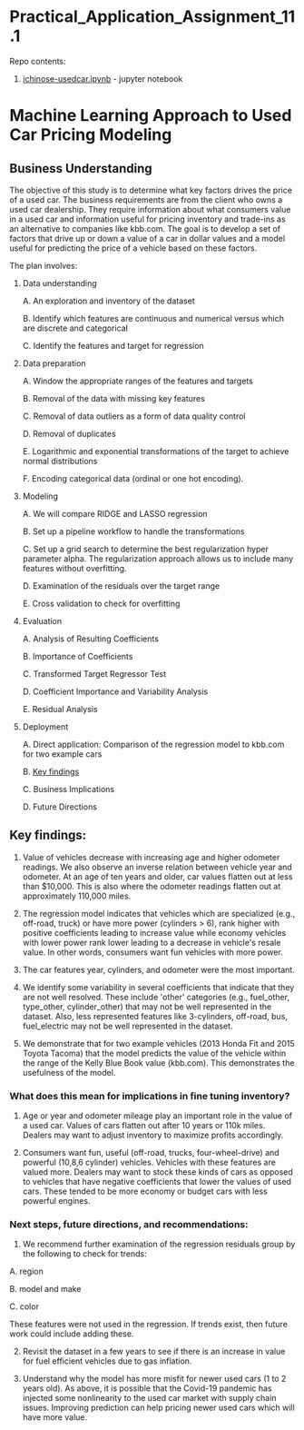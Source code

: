 # Practical_Application_Assignment_11.1

Repo contents:
1. [ichinose-usedcar.ipynb](ichinose-usedcar.ipynb) - jupyter notebook

# Machine Learning Approach to Used Car Pricing Modeling

## Business Understanding

The objective of this study is to determine what key factors drives the price of a used car. The business requirements are from the client who owns a used car dealership. They require information about what consumers value in a used car and information useful for pricing inventory and trade-ins as an alternative to companies like kbb.com. The goal is to develop a set of factors that drive up or down a value of a car in dollar values and a model useful for predicting the price of a vehicle based on these factors.

The plan involves:

1. Data understanding

    A. An exploration and inventory of the dataset 

    B. Identify which features are continuous and numerical versus which are discrete and categorical

    C. Identify the features and target for regression

2. Data preparation

    A. Window the appropriate ranges of the features and targets

    B. Removal of the data with missing key features

    C. Removal of data outliers as a form of data quality control 

    D. Removal of duplicates 

    E. Logarithmic and exponential transformations of the target to achieve normal distributions

    F. Encoding categorical data (ordinal or one hot encoding).

3. Modeling

    A. We will compare RIDGE and LASSO regression

    B. Set up a pipeline workflow to handle the transformations

    C. Set up a grid search to determine the best regularization hyper parameter alpha. The regularization approach allows us to include many features without overfitting.

    D. Examination of the residuals over the target range

    E. Cross validation to check for overfitting

4. Evaluation

    A. Analysis of Resulting Coefficients

    B. Importance of Coefficients

    C. Transformed Target Regressor Test

    D. Coefficient Importance and Variability Analysis

    E. Residual Analysis

5. Deployment

    A. Direct application: Comparison of the regression model to kbb.com for two example cars 

    B. <a href="ichinose-usedcar.ipynb#keyfindings">Key findings</a>

    C. Business Implications

    D. Future Directions

## Key findings:

1. Value of vehicles decrease with increasing age and higher odometer readings. We also observe an inverse relation between vehicle year and odometer. At an age of ten years and older, car values flatten out at less than $10,000. This is also where the odometer readings flatten out at approximately 110,000 miles.

2. The regression model indicates that vehicles which are specialized (e.g., off-road, truck) or have more power (cylinders > 6), rank higher with positive coefficients leading to increase value while economy vehicles with lower power rank lower leading to a decrease in vehicle's resale value. In other words, consumers want fun vehicles with more power. 

3. The car features year, cylinders, and odometer were the most important.

4. We identify some variability in several coefficients that indicate that they are not well resolved. These include 'other' categories (e.g., fuel_other, type_other, cylinder_other) that may not be well represented in the dataset. Also, less represented features like 3-cylinders, off-road, bus, fuel_electric may not be well represented in the dataset.

5. We demonstrate that for two example vehicles (2013 Honda Fit and 2015 Toyota Tacoma) that the model predicts the value of the vehicle within the range of the Kelly Blue Book value (kbb.com). This demonstrates the usefulness of the model.

### What does this mean for implications in fine tuning inventory?

1. Age or year and odometer mileage play an important role in the value of a used car. Values of cars flatten out after 10 years or 110k miles. Dealers may want to adjust inventory to maximize profits accordingly.

2. Consumers want fun, useful (off-road, trucks, four-wheel-drive) and powerful (10,8,6 cylinder) vehicles. Vehicles with these features are valued more. Dealers may want to stock these kinds of cars as opposed to vehicles that have negative coefficients that lower the values of used cars. These tended to be more economy or budget cars with less powerful engines.

### Next steps, future directions, and recommendations:

1. We recommend further examination of the regression residuals group by the following to check for trends:

  A. region

  B. model and make

  C. color

  These features were not used in the regression. If trends exist, then future work could include adding these.

2. Revisit the dataset in a few years to see if there is an increase in value for fuel efficient vehicles due to gas inflation.

3. Understand why the model has more misfit for newer used cars (1 to 2 years old). As above, it is possible that the Covid-19 pandemic has injected some nonlinearity to the used car market with supply chain issues.  Improving prediction can help pricing newer used cars which will have more value.
